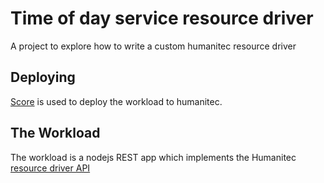 # Time of day service resource driver

A project to explore how to write a custom humanitec resource driver

## Deploying

[Score](https://score.dev/) is used to deploy the workload to humanitec.

## The Workload

The workload is a nodejs REST app which implements the Humanitec [resource driver API](https://developer.humanitec.com/drivers/reference/api-spec/)
